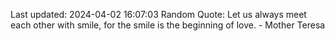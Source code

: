 Last updated: 2024-04-02 16:07:03
Random Quote: Let us always meet each other with smile, for the smile is the beginning of love. - Mother Teresa